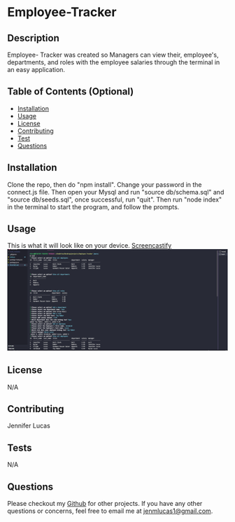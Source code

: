 # Employee-Tracker

## Description
Employee- Tracker was created so Managers can view their, employee's, departments, and roles with the employee salaries through the terminal in an easy application. 

## Table of Contents (Optional)
* [Installation](#installation)
* [Usage](#usage)
* [License](#license)
* [Contributing](#contributing)
* [Test](#test)
* [Questions](#questions)

## Installation
Clone the repo, then do "npm install". Change your password in the connect.js file. Then open your Mysql and run "source db/schema.sql" and "source db/seeds.sql", once successful, run "quit". Then run "node index" in the terminal to start the program, and follow the prompts. 

## Usage
This is what it will look like on your device. 
[Screencastify](https://watch.screencastify.com/v/VqM77zul8X8l4X17oouz)
![Employee Tracker](images/screencastify.png)

## License 
N/A

## Contributing
Jennifer Lucas 

## Tests 
N/A

## Questions
Please checkout my [Github](https://github.com/jenmlucas) for other projects. If you have any other questions or concerns, feel free to email me at jenmlucas1@gmail.com.

